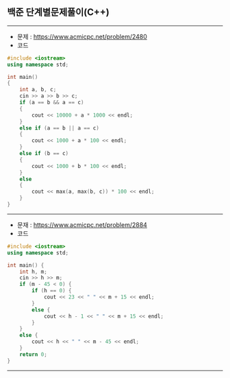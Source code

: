 ## 백준 단계별문제풀이(C++)

-----
- 문제 : https://www.acmicpc.net/problem/2480
- 코드

```C++
#include <iostream>
using namespace std;

int main()
{
	int a, b, c;
	cin >> a >> b >> c;
	if (a == b && a == c)
	{
		cout << 10000 + a * 1000 << endl;
	}
	else if (a == b || a == c)
	{
		cout << 1000 + a * 100 << endl;
	}
	else if (b == c)
	{
		cout << 1000 + b * 100 << endl;
	}
	else
	{
		cout << max(a, max(b, c)) * 100 << endl;
	}
}
```

-----
- 문재 : https://www.acmicpc.net/problem/2884
- 코드

```C++
#include <iostream>
using namespace std;

int main() {
	int h, m;
	cin >> h >> m;
	if (m - 45 < 0) {
		if (h == 0) {
			cout << 23 << " " << m + 15 << endl;
		}
		else {
			cout << h - 1 << " " << m + 15 << endl;
		}
	}
	else {
		cout << h << " " << m - 45 << endl;
	}
	return 0;
}
```
-----
